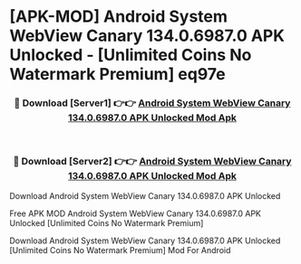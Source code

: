 # [APK-MOD] Android System WebView Canary 134.0.6987.0 APK Unlocked - [Unlimited Coins No Watermark Premium] eq97e



<div align="center">
<h3>🔴 Download [Server1] 👉👉 <a href="https://momento.my/?title=Android_System_WebView_Canary_134.0.6987.0_APK_Unlocked">Android System WebView Canary 134.0.6987.0 APK Unlocked Mod Apk</a></h3><br>

<h3>🔴 Download [Server2] 👉👉 <a href="https://momento.my/?title=Android_System_WebView_Canary_134.0.6987.0_APK_Unlocked">Android System WebView Canary 134.0.6987.0 APK Unlocked Mod Apk</a></h3>
</div>



Download Android System WebView Canary 134.0.6987.0 APK Unlocked 

Free APK MOD Android System WebView Canary 134.0.6987.0 APK Unlocked [Unlimited Coins No Watermark Premium]

Download Android System WebView Canary 134.0.6987.0 APK Unlocked [Unlimited Coins No Watermark Premium] Mod For Android
